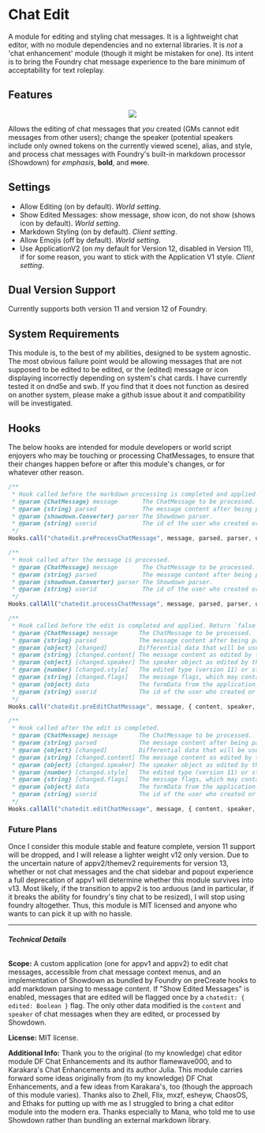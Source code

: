# Chat Edit
A module for editing and styling chat messages. It is a lightweight chat editor, with no module dependencies and no external libraries. It is *not* a 'chat enhancement' module (though it might be mistaken for one). Its intent is to bring the Foundry chat message experience to the bare minimum of acceptability for text roleplay.

## Features
<p style="text-align: center"><img src="https://i.imgur.com/164H4pA.png" style="border: none"></p>

Allows the editing of chat messages that *you* created (GMs cannot edit messages from other users); change the speaker (potential speakers include only owned tokens on the currently viewed scene), alias, and style, and process chat messages with Foundry's built-in markdown processor (Showdown) for *emphasis*, **bold**, and ~~more~~.

## Settings
- Allow Editing (on by default). *World setting*.
- Show Edited Messages: show message, show icon, do not show (shows icon by default). *World setting*.
- Markdown Styling (on by default). *Client setting*.
- Allow Emojis (off by default). *World setting*.
- Use ApplicationV2 (on my default for Version 12, disabled in Version 11), if for some reason, you want to stick with the Application V1 style. *Client setting*.

## Dual Version Support
Currently supports both version 11 and version 12 of Foundry.

## System Requirements
This module is, to the best of my abilities, designed to be system agnostic. The most obvious failure point would be allowing messages that are not supposed to be edited to be edited, or the (edited) message or icon displaying incorrectly depending on system's chat cards. I have currently tested it on dnd5e and swb. If you find that it does not function as desired on another system, please make a github issue about it and compatibility will be investigated.

## Hooks
The below hooks are intended for module developers or world script enjoyers who may be touching or processing ChatMessages, to ensure that their changes happen before or after this module's changes, or for whatever other reason.
```js
/**
 * Hook called before the markdown processing is completed and applied. Return `false` to prevent processing.
 * @param {ChatMessage} message       The ChatMessage to be processed.
 * @param {string} parsed             The message content after being parsed by Showdown.
 * @param {showdown.Converter} parser The Showdown parser.
 * @param {string} userid             The id of the user who created or is processing the message.
 */
Hooks.call("chatedit.preProcessChatMessage", message, parsed, parser, userid);
```
```js
/**
 * Hook called after the message is processed.
 * @param {ChatMessage} message       The ChatMessage to be processed.
 * @param {string} parsed             The message content after being parsed by Showdown.
 * @param {showdown.Converter} parser The Showdown parser.
 * @param {string} userid             The id of the user who created or is processing the message.
 */
Hooks.callAll("chatedit.processChatMessage", message, parsed, parser, userid);
```
```js
/**
 * Hook called before the edit is completed and applied. Return `false` to prevent processing.
 * @param {ChatMessage} message      The ChatMessage to be processed.
 * @param {string} parsed            The message content after being parsed by Showdown.
 * @param {object} [changed]         Differential data that will be used to update the document.
 * @param {string} [changed.content] The message content as edited by the application.
 * @param {object} [changed.speaker] The speaker object as edited by the application.
 * @param {number} [changed.style]   The edited type (version 11) or style (version 12) of the message document.
 * @param {string} [changed.flags]   The message flags, which may contain module data.
 * @param {object} data              The formData from the application.
 * @param {string} userid            The id of the user who created or is processing the message.
 */
Hooks.call("chatedit.preEditChatMessage", message, { content, speaker, style, flags }, data, userid);
```
```js
/**
 * Hook called after the edit is completed.
 * @param {ChatMessage} message      The ChatMessage to be processed.
 * @param {string} parsed            The message content after being parsed by Showdown.
 * @param {object} [changed]         Differential data that will be used to update the document.
 * @param {string} [changed.content] The message content as edited by the application.
 * @param {object} [changed.speaker] The speaker object as edited by the application.
 * @param {number} [changed.style]   The edited type (version 11) or style (version 12) of the message document.
 * @param {string} [changed.flags]   The message flags, which may contain module data.
 * @param {object} data              The formData from the application.
 * @param {string} userid            The id of the user who created or is processing the message.
 */
Hooks.callAll("chatedit.editChatMessage", message, { content, speaker, style, flags }, data, userid);
```

### Future Plans
Once I consider this module stable and feature complete, version 11 support will be dropped, and I will release a lighter weight v12 only version. Due to the uncertain nature of appv2/themev2 requirements for version 13, whether or not chat messages and the chat sidebar and popout experience a full deprecation of appv1 will determine whether this module survives into v13. Most likely, if the transition to appv2 is too arduous (and in particular, if it breaks the ability for foundry's tiny chat to be resized), I will stop using foundry altogether. Thus, this module is MIT licensed and anyone who wants to can pick it up with no hassle.
___

###### **Technical Details**

**Scope:** A custom application (one for appv1 and appv2) to edit chat messages, accessible from chat message context menus, and an implementation of Showdown as bundled by Foundry on preCreate hooks to add markdown parsing to message content. If "Show Edited Messages" is enabled, messages that are edited will be flagged once by a `chatedit: { edited: Boolean }` flag. The only other data modified is the `content` and `speaker` of chat messages when they are edited, or processed by Showdown.

**License:** MIT license.

**Additional Info:** Thank you to the original (to my knowledge) chat editor module DF Chat Enhancements and its author flamewave000, and to Karakara's Chat Enhancements and its author Julia. This module carries forward some ideas originally from (to my knowledge) DF Chat Enhancements, and a few ideas from Karakara's, too (though the approach of this module varies). Thanks also to Zhell, Flix, mxzf, esheyw, ChaosOS, and Ethaks for putting up with me as I struggled to bring a chat editor module into the modern era. Thanks especially to Mana, who told me to use Showdown rather than bundling an external markdown library.